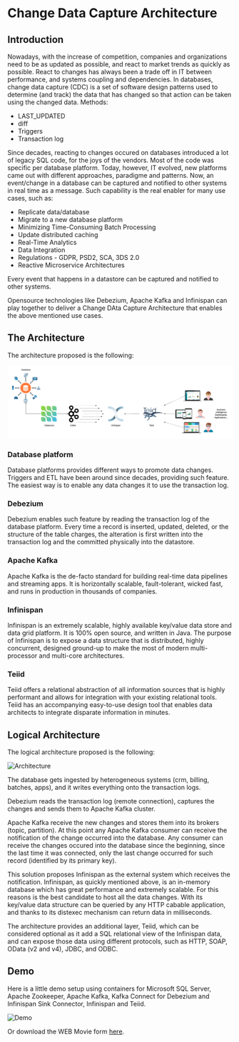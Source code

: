 # Change Data Capture Architecture

## Introduction

Nowadays, with the increase of competition, companies and organizations need to be as updated as possible, and react to market trends as quickly as possible.
React to changes has always been a trade off in IT between performance, and  systems coupling and dependencies.
In databases, change data capture (CDC) is a set of software design patterns used to determine (and track) the data that has changed so that action can be taken using the changed data.
Methods:
* LAST_UPDATED
* diff
* Triggers
* Transaction log

Since decades, reacting to changes occured on databases introduced a lot of legacy SQL code, for the joys of the vendors. Most of the code was specific per database platform.
Today, however, IT evolved, new platforms came out with different approaches, paradigme and patterns.
Now, an event/change in a database can be captured and notified to other systems in real time as a message. Such capability is the real enabler for many use cases, such as:
* Replicate data/database
* Migrate to a new database platform
* Minimizing Time-Consuming Batch Processing
* Update distributed caching
* Real-Time Analytics
* Data Integration
* Regulations - GDPR, PSD2, SCA, 3DS 2.0
* Reactive Microservice Architectures

Every event that happens in a datastore can be captured and notified to other systems.

Opensource technologies like Debezium, Apache Kafka and Infinispan can play together to deliver a Change DAta Capture Architecture that enables the above mentioned use cases.

##  The Architecture
The architecture proposed is the following:

![Architecture](images/cdc-architecture.png)

### Database platform
Database platforms provides different ways to promote data changes. Triggers and ETL have been around since decades, providing such feature.
The easiest way is to enable any data changes it to use the transaction log.

### Debezium
Debezium enables such feature by reading the transaction log of the database platform. Every time a record is inserted, updated, deleted, or the structure of the table charges, the alteration is first written into the transaction log and the committed physically into the datastore.

### Apache Kafka
Apache Kafka is the de-facto standard for building real-time data pipelines and streaming apps. It is horizontally scalable, fault-tolerant, wicked fast, and runs in production in thousands of companies.


### Infinispan

Infinispan is an extremely scalable, highly available key/value data store and data grid platform. It is 100% open source, and written in Java. The purpose of Infinispan is to expose a data structure that is distributed, highly concurrent, designed ground-up to make the most of modern multi-processor and multi-core architectures.


### Teiid

Teiid offers a relational abstraction of all information sources that is highly performant and allows for integration with your existing relational tools. Teiid has an accompanying easy-to-use design tool that enables data architects to integrate disparate information in minutes.


## Logical Architecture
The logical architecture proposed is the following:

![Architecture](images/cdc-logical-architecture.png)

The database gets ingested by heterogeneous systems (crm, billing, batches, apps), and it writes everything onto the transaction logs.

Debezium reads the transaction log (remote connection), captures the changes and sends them to Apache Kafka cluster.

Apache Kafka receive the new changes and stores them into its brokers (topic, partition). At this point any Apache Kafka consumer can receive the notification of the change occurred into the database. Any consumer can receive the changes occured into the database since the beginning, since the last time it was connected, only the last change occurred for such record (identified by its primary key).

This solution proposes Infinispan as the external system which receives the notification.
Infinispan, as quickly mentioned above, is an in-memory database which has great performance and extremely scalable. For this reasons is the best candidate to host all the data changes. With its key/value data structure can be queried by any HTTP cabable application, and thanks to its distexec mechanism can return data in milliseconds.

The architecture provides an additional layer, Teiid, which can be considered optional as it add a SQL relational view of the Infinispan data, and can expose those data using different protocols, such as HTTP, SOAP, OData (v2 and v4), JDBC, and ODBC.


## Demo

Here is a little demo setup using containers for Microsoft SQL Server, Apache Zookeeper, Apache Kafka, Kafka Connect for Debezium and Infinispan Sink Connector, Infinispan and Teiid.

![Demo](images/demo.gif)

Or download the WEB Movie form [here](https://github.com/foogaro/change-data-capture/raw/master/images/demo.webm).

